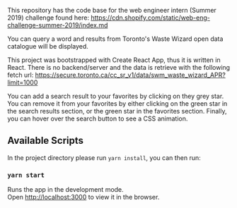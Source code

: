 This repository has the code base for the web engineer intern (Summer 2019) challenge found here: https://cdn.shopify.com/static/web-eng-challenge-summer-2019/index.md


You can query a word and results from Toronto's Waste Wizard open data catalogue will be displayed.

This project was bootstrapped with Create React App, thus it is written in React. There is no backend/server and the data is retrieve with the following fetch url: https://secure.toronto.ca/cc_sr_v1/data/swm_waste_wizard_APR?limit=1000

You can add a search result to your favorites by clicking on they grey star. You can remove it from your favorites by either clicking on the green star in the search results section, or the green star in the favorites section. Finally, you can hover over the search button to see a CSS animation.

## Available Scripts

In the project directory please run `yarn install`, you can then run:

### `yarn start`

Runs the app in the development mode.<br>
Open [http://localhost:3000](http://localhost:3000) to view it in the browser.

